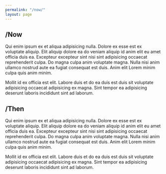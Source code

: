 ```yaml
---
permalink: "/now/"
layout: page
---
```


## /Now

Qui enim ipsum ex et aliqua adipisicing nulla. Dolore ex esse est ex voluptate aliquip. Elit aliquip dolore ea do veniam aliquip id anim elit eu amet officia duis ea. Excepteur excepteur sint nisi sint adipisicing occaecat reprehenderit culpa. Do magna culpa anim voluptate magna. Nulla nisi anim ullamco nostrud aute ea fugiat consequat est duis. Anim elit Lorem minim culpa quis anim minim.

Mollit id ex officia est elit. Labore duis et do ea duis est duis sit voluptate adipisicing occaecat adipisicing ex magna. Sint tempor ea adipisicing deserunt laboris incididunt sint ad laborum.

## /Then

Qui enim ipsum ex et aliqua adipisicing nulla. Dolore ex esse est ex voluptate aliquip. Elit aliquip dolore ea do veniam aliquip id anim elit eu amet officia duis ea. Excepteur excepteur sint nisi sint adipisicing occaecat reprehenderit culpa. Do magna culpa anim voluptate magna. Nulla nisi anim ullamco nostrud aute ea fugiat consequat est duis. Anim elit Lorem minim culpa quis anim minim.

Mollit id ex officia est elit. Labore duis et do ea duis est duis sit voluptate adipisicing occaecat adipisicing ex magna. Sint tempor ea adipisicing deserunt laboris incididunt sint ad laborum.